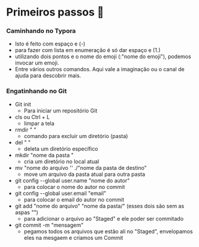 # Primeiros passos :footprints:

### Caminhando no Typora

- Isto é feito com espaço e (-)
- para fazer com lista em enumeração é só dar espaço e (1.)
- utilizando dois pontos e o nome do emoji (:"nome do emoji"), podemos invocar um emoji.
- Entre vários outros comandos. Aqui vale a imaginação ou o canal de ajuda para descobrir mais.

### Engatinhando no Git

* Git init
  * Para iniciar um repositório Git
* cls ou Ctrl + L
  * limpar a tela
* rmdir " "
  * comando para excluir um diretório (pasta)
* del  " "
  * deleta um diretório específico
* mkdir "nome da pasta "
  * cria um diretório no local atual
* mv "nome do arquivo '' ./"nome da pasta de destino"
  * move um arquivo da pasta atual para outra pasta
* git config --global user.name "nome do autor"
  * para colocar o nome do autor no commit
* git config --global user.email "email"
  * para colocar o email do autor no commit
* git add "nome do arquivo" "nome da pasta/" (esses dois são sem as aspas "")
  * para adicionar o arquivo ao "Staged" e ele poder ser commitado
* git commit -m "mensagem"
  * pegamos todos os arquivos que estão ali no "Staged", envelopamos eles na mesgaem e criamos um Commit

